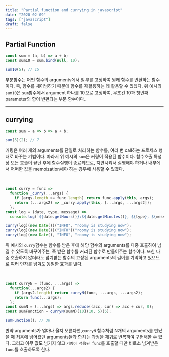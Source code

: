 ```yaml
---
title: "Partial function and currying in javascript"
date: "2020-02-09"
tags: ["javascript"]
draft: false
---
```


## Partial Function

```javascript
const sum = (a, b) => a + b;
const sum10 = sum.bind(null, 10);

sum10(5); // 15
```

부분함수는 어떤 함수의 arguments에서 일부를 고정하여 원래 함수를 반환하는 함수이다. 즉, 함수를 체이닝하기 때문에 함수를 재활용하는 데 활용할 수 있겠다. 위 예시의 `sum10`은 `sum`함수에서 argument 하나를 10으로 고정하여, 무조건 10과 첫번째 parameter의 합이 반환되는 부분 함수이다.

---

## currying

```javascript
const sum = a => b => a + b;

sum(5)(2); // 7
```

커링은 여러 개의 arguments를 단일로 처리하는 함수를, 여러 번 call하는 프로세스 형태로 바꾸는 기법이다. 따라서 위 예시의 `sum`은 커링이 적용된 함수이다. 함수호출 특성상 모든 호출이 끝난 후에 함수실행이 종료되므로, 지연시켜서 실행해야 하거나 내부에서 어떠한 값을 memoization해야 하는 경우에 사용할 수 있겠다.

<br />

```javascript
const curry = func =>
  function _curry(...args) {
    if (args.length >= func.length) return func.apply(this, args);
    return (...args2) => _curry.apply(this, [...args, ...args2]);
  };
const log = (date, type, message) =>
  console.log(`${date.getHours()}:${date.getMinutes()}, ${type}, ${message}`);

curry(log)(new Date())("INFO", "roomy is studying now");
curry(log)(new Date())("INFO")("roomy is studying now");
curry(log)(new Date(), "INFO", "roomy is studying now");
```

위 예시의 `curry`함수는 함수를 받은 후에 해당 함수의 arguments를 다중 호출하여 넘길 수 있도록 바꾸어주는, 즉 받은 함수를 커리된 함수로 만들어주는 함수이다. 또한 다중 호출하지 않더라도 넘겨받는 함수의 고정된 arguments의 길이를 기억하고 있으므로 여러 인자를 넘겨도 동일한 효과를 낸다.

<br />

```javascript
const curryN = (func, ...args) =>
  function(...args2) {
    if (args2.length) return curryN(func, ...args, ...args2);
    return func(...args);
  };
const sumN = (...args) => args.reduce((acc, cur) => acc + cur, 0);
const sumFunction = curryN(sumN)(10)(10, 5)(5);

sumFunction(); // 30
```

만약 arguments가 얼마나 올지 모른다면,`curryN` 함수처럼 N개의 arguments를 만났을 때 처음에 넘어왔던 arguments들과 합치는 과정을 재귀로 반복하여 구현해볼 수 있다. 그리고 아무 값도 넘기지 않고 `커링이 적용된 func`를 호출할 때만 비로소 넘겨받은 `func`를 호출하도록 한다.
